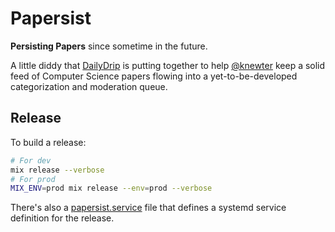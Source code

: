 # Papersist

**Persisting Papers** since sometime in the future.

A little diddy that [DailyDrip](http://dailydrip.com) is putting together to
help [@knewter](http://github.com/knewter) keep a solid feed of Computer Science
papers flowing into a yet-to-be-developed categorization and moderation queue.

## Release

To build a release:

```sh
# For dev
mix release --verbose
# For prod
MIX_ENV=prod mix release --env=prod --verbose
```

There's also a [papersist.service](./papersist.service) file that defines a
systemd service definition for the release.
